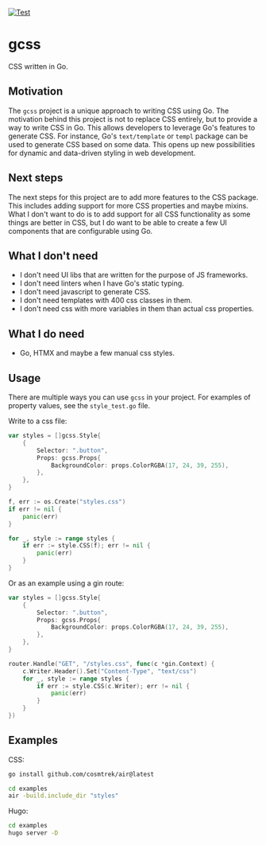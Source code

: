 [![Test](https://github.com/AccentDesign/gcss/actions/workflows/go-test.yml/badge.svg)](https://github.com/AccentDesign/gcss/actions/workflows/go-test.yml)

# gcss

CSS written in Go.

## Motivation

The `gcss` project is a unique approach to writing CSS using Go.
The motivation behind this project is not to replace CSS entirely,
but to provide a way to write CSS in Go.
This allows developers to leverage Go's features to generate CSS. For instance,
Go's `text/template` or `templ` package can be used to generate CSS based on some data.
This opens up new possibilities for dynamic and data-driven styling in web development.

## Next steps

The next steps for this project are to add more features to the CSS package.
This includes adding support for more CSS properties and maybe mixins.
What I don't want to do is to add support for all CSS functionality as some things are better in CSS, but I do want to be able to create 
a few UI components that are configurable using Go.

## What I don't need

* I don't need UI libs that are written for the purpose of JS frameworks. 
* I don't need linters when I have Go's static typing.
* I don't need javascript to generate CSS.
* I don't need templates with 400 css classes in them.
* I don't need css with more variables in them than actual css properties.

## What I do need

* Go, HTMX and maybe a few manual css styles.

## Usage

There are multiple ways you can use `gcss` in your project. For examples of property values, see the `style_test.go` file.

Write to a css file:

```go
var styles = []gcss.Style{
    {
        Selector: ".button",
        Props: gcss.Props{
            BackgroundColor: props.ColorRGBA(17, 24, 39, 255),
        },
    },
}

f, err := os.Create("styles.css")
if err != nil {
    panic(err)
}

for _, style := range styles {
    if err := style.CSS(f); err != nil {
        panic(err)
    }
}
```

Or as an example using a gin route:

```go
var styles = []gcss.Style{
    {
        Selector: ".button",
        Props: gcss.Props{
            BackgroundColor: props.ColorRGBA(17, 24, 39, 255),
        },
    },
}

router.Handle("GET", "/styles.css", func(c *gin.Context) {
    c.Writer.Header().Set("Content-Type", "text/css")
    for _, style := range styles {
        if err := style.CSS(c.Writer); err != nil {
            panic(err)
        }
    }
})


```

## Examples

CSS:
```bash
go install github.com/cosmtrek/air@latest
```
```bash
cd examples
air -build.include_dir "styles"
```

Hugo:
```bash
cd examples
hugo server -D
```